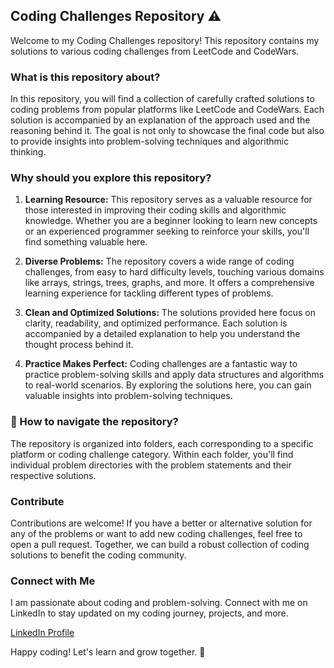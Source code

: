 ## Coding Challenges Repository ⚠️

Welcome to my Coding Challenges repository! This repository contains my solutions to various coding challenges from LeetCode and CodeWars.

### What is this repository about? 

In this repository, you will find a collection of carefully crafted solutions to coding problems from popular platforms like LeetCode and CodeWars. Each solution is accompanied by an explanation of the approach used and the reasoning behind it. The goal is not only to showcase the final code but also to provide insights into problem-solving techniques and algorithmic thinking.

### Why should you explore this repository?

1. **Learning Resource:** This repository serves as a valuable resource for those interested in improving their coding skills and algorithmic knowledge. Whether you are a beginner looking to learn new concepts or an experienced programmer seeking to reinforce your skills, you'll find something valuable here.

2. **Diverse Problems:** The repository covers a wide range of coding challenges, from easy to hard difficulty levels, touching various domains like arrays, strings, trees, graphs, and more. It offers a comprehensive learning experience for tackling different types of problems.

3. **Clean and Optimized Solutions:** The solutions provided here focus on clarity, readability, and optimized performance. Each solution is accompanied by a detailed explanation to help you understand the thought process behind it.

4. **Practice Makes Perfect:** Coding challenges are a fantastic way to practice problem-solving skills and apply data structures and algorithms to real-world scenarios. By exploring the solutions here, you can gain valuable insights into problem-solving techniques.

### 🧭 How to navigate the repository? 

The repository is organized into folders, each corresponding to a specific platform or coding challenge category. Within each folder, you'll find individual problem directories with the problem statements and their respective solutions.

### Contribute

Contributions are welcome! If you have a better or alternative solution for any of the problems or want to add new coding challenges, feel free to open a pull request. Together, we can build a robust collection of coding solutions to benefit the coding community.

### Connect with Me

I am passionate about coding and problem-solving. Connect with me on LinkedIn to stay updated on my coding journey, projects, and more.

[LinkedIn Profile](https://www.linkedin.com/in/rostyslav-onyshchenko-7ab348281/)

Happy coding! Let's learn and grow together. 🤝
